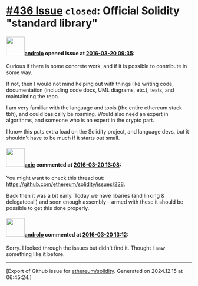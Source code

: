 # [\#436 Issue](https://github.com/ethereum/solidity/issues/436) `closed`: Official Solidity "standard library"

#### <img src="https://avatars.githubusercontent.com/u/2809499?u=85c557e8e011e3e40e6c011ee71bcf8785d1ac2b&v=4" width="50">[androlo](https://github.com/androlo) opened issue at [2016-03-20 09:35](https://github.com/ethereum/solidity/issues/436):

Curious if there is some concrete work, and if it is possible to contribute in some way.

If not, then I would not mind helping out with things like writing code, documentation (including code docs, UML diagrams, etc.), tests, and maintainting the repo.

I am very familiar with the language and tools (the entire ethereum stack tbh), and could basically be roaming. Would also need an expert in algorithms, and someone who is an expert in the crypto part.

I know this puts extra load on the Solidity project, and language devs, but it shouldn't have to be much if it starts out small.


#### <img src="https://avatars.githubusercontent.com/u/20340?v=4" width="50">[axic](https://github.com/axic) commented at [2016-03-20 13:08](https://github.com/ethereum/solidity/issues/436#issuecomment-198928026):

You might want to check this thread out: https://github.com/ethereum/solidity/issues/228.

Back then it was a bit early. Today we have libaries (and linking & delegatecall) and soon enough assembly - armed with these it should be possible to get this done properly.

#### <img src="https://avatars.githubusercontent.com/u/2809499?u=85c557e8e011e3e40e6c011ee71bcf8785d1ac2b&v=4" width="50">[androlo](https://github.com/androlo) commented at [2016-03-20 13:12](https://github.com/ethereum/solidity/issues/436#issuecomment-198929315):

Sorry. I looked through the issues but didn't find it. Thought i saw something like it before.


-------------------------------------------------------------------------------



[Export of Github issue for [ethereum/solidity](https://github.com/ethereum/solidity). Generated on 2024.12.15 at 06:45:24.]
